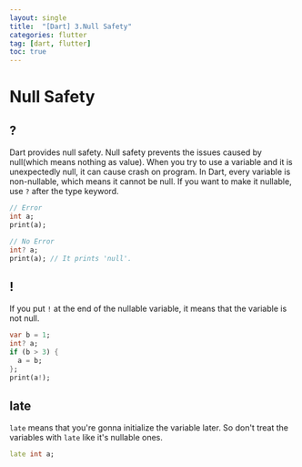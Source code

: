 ```yaml
---
layout: single
title:  "[Dart] 3.Null Safety"
categories: flutter
tag: [dart, flutter]
toc: true
---
```


# Null Safety  

## ?
Dart provides null safety. Null safety prevents the issues caused by null(which means nothing as value).
When you try to use a variable and it is unexpectedly null, it can cause crash on program.
In Dart, every variable is non-nullable, which means it cannot be null.
If you want to make it nullable, use `?` after the type keyword.  
```dart
// Error
int a;
print(a);
```
```dart
// No Error
int? a;
print(a); // It prints 'null'.
```
## !
If you put `!` at the end of the nullable variable, it means that the variable is not null.
```dart
var b = 1;
int? a;
if (b > 3) {
  a = b;
};
print(a!);
```
## late
`late` means that you're gonna initialize the variable later.
So don't treat the variables with `late` like it's nullable ones.
```dart
late int a;
```
